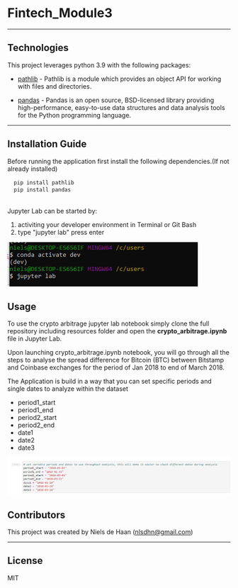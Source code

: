 # Fintech_Module3
---
## Technologies

This project leverages python 3.9 with the following packages:

* [pathlib](https://docs.python.org/3/library/pathlib.html#module-pathlib) - Pathlib is a module which provides an object API for working with files and directories. 

* [pandas](https://pandas.pydata.org/pandas-docs/stable/index.html) - Pandas is an open source, BSD-licensed library providing high-performance, easy-to-use data structures and data analysis tools for the Python programming language.

---

## Installation Guide

Before running the application first install the following dependencies.(If not already installed)

```python
  pip install pathlib
  pip install pandas
    
```
Jupyter Lab can be started by:
1. activiting your developer environment in Terminal or Git Bash
2. type "jupyter lab" press enter

![JupyterLab](https://github.com/nielsdehaan1977/Fintech_Module3/blob/main/Images/JupyterLab.PNG)

## Usage

To use the crypto arbitrage jupyter lab notebook simply clone the full repository including resources folder and open the **crypto_arbitrage.ipynb** file in Jupyter Lab. 


Upon launching crypto_arbitrage.ipynb notebook, you will go through all the steps to analyse the spread difference for Bitcoin (BTC) between Bitstamp and Coinbase exchanges for the period of Jan 2018 to end of March 2018. 

The Application is build in a way that you can set specific periods and single dates to analyze within the dataset
* period1_start  
* period1_end 
* period2_start
* period2_end
* date1
* date2
* date3

![Date_Period_Variables](https://github.com/nielsdehaan1977/Fintech_Module3/blob/main/Images/Date_Period_Variables.PNG)


## Contributors

This project was created by Niels de Haan (nlsdhn@gmail.com)

---

## License

MIT
